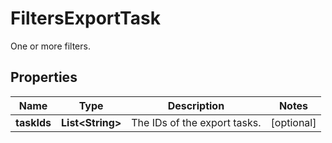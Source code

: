 

# FiltersExportTask

One or more filters.

## Properties

| Name | Type | Description | Notes |
|------------ | ------------- | ------------- | -------------|
|**taskIds** | **List&lt;String&gt;** | The IDs of the export tasks. |  [optional] |



